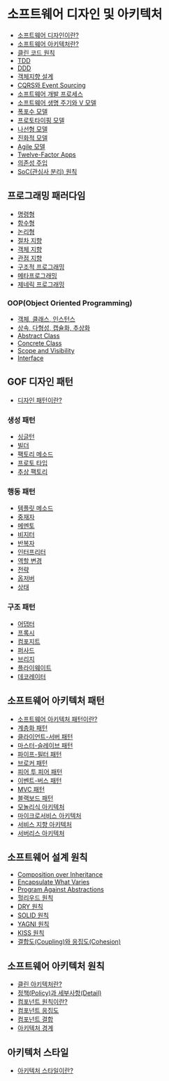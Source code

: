 # 소프트웨어 디자인 및 아키텍처
- [소프트웨어 디자인이란?]()
- [소프트웨어 아키텍처란?]()
- [클린 코드 원칙]()
- [TDD]()
- [DDD]()
- [객체지향 설계]()
- [CQRS와 Event Sourcing]()
- [소프트웨어 개발 프로세스]()
- [소프트웨어 생명 주기와 V 모델]()
- [폭포수 모델]()
- [프로토타이핑 모델]()
- [나선형 모델]()
- [진화적 모델]()
- [Agile 모델]()
- [Twelve-Factor Apps]()
- [의존성 주입]()
- [SoC(관심사 분리) 원칙]()
## 프로그래밍 패러다임
- [명령형]()
- [함수형]()
- [논리형]()
- [절차 지향]()
- [객체 지향]()
- [관점 지향]()
- [구조적 프로그래밍]()
- [메타프로그래밍]()
- [제네릭 프로그래밍]()
### OOP(Object Oriented Programming)
- [객체, 클래스, 인스턴스]()
- [상속, 다형성, 캡슐화, 추상화]()
- [Abstract Class]()
- [Concrete Class]()
- [Scope and Visibility]()
- [Interface]()
## GOF 디자인 패턴
- [디자인 패턴이란?]()
### 생성 패턴
- [싱글턴]()
- [빌더]()
- [팩토리 메소드]()
- [프로토 타입]()
- [추상 팩토리]()
### 행동 패턴
- [템플릿 메소드]()
- [중재자]()
- [메멘토]()
- [비지터]()
- [반복자]()
- [인터프리터]()
- [역할 변경]()
- [전략]()
- [옵저버]()
- [상태]()
### 구조 패턴
- [어댑터]()
- [프록시]()
- [컴포지트]()
- [퍼사드]()
- [브리지]()
- [플라이웨이트]()
- [데코레이터]()
## 소프트웨어 아키텍처 패턴
- [소프트웨어 아키텍처 패턴이란?]()
- [계층화 패턴]()
- [클라이언트-서버 패턴]()
- [마스터-슬레이브 패턴]()
- [파이프-필터 패턴]()
- [브로커 패턴]()
- [피어 투 피어 패턴]()
- [이벤트-버스 패턴]()
- [MVC 패턴]()
- [블랙보드 패턴]()
- [모놀리식 아키텍처]()
- [마이크로서비스 아키텍처]()
- [서비스 지향 아키텍처]()
- [서버리스 아키텍처]()
## 소프트웨어 설계 원칙
- [Composition over Inheritance]()
- [Encapsulate What Varies]()
- [Program Against Abstractions]()
- [헐리우드 원칙]()
- [DRY 원칙]()
- [SOLID 원칙]()
- [YAGNI 원칙]()
- [KISS 원칙]()
- [결합도(Coupling)와 응집도(Cohesion)]()
## 소프트웨어 아키텍처 원칙
- [클린 아키텍처란?]()
- [정책(Policy)과 세부사항(Detail)]()
- [컴포넌트 원칙이란?]()
- [컴포넌트 응집도]()
- [컴포넌트 결합]()
- [아키텍처 경계]()
## 아키텍처 스타일
- [아키텍처 스타일이란?]()
###